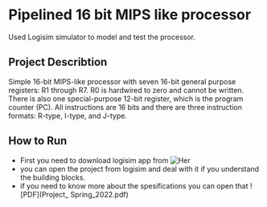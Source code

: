 # Pipelined 16 bit MIPS like processor
Used Logisim simulator to model and test the processor.
## Project Describtion
Simple 16-bit MIPS-like processor with seven 16-bit general purpose registers: R1 through R7. R0 is hardwired to zero and cannot be written. There is also 
one special-purpose 12-bit register, which is the program counter (PC). All instructions are 16 
bits and there are three instruction formats: R-type, I-type, and J-type.

## How to Run 

- First you need to download logisim app from ![***Her***](http://www.cburch.com/logisim/)
- you can open the project from logisim and deal with it if you understand the building blocks.
- if you need to know more about the spesifications you can open that ![PDF](Project_ Spring_2022.pdf)
